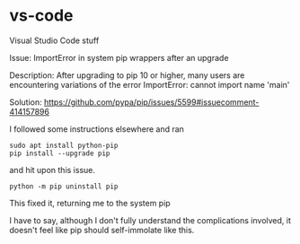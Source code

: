 # vs-code
Visual Studio Code stuff

Issue: ImportError in system pip wrappers after an upgrade

Description: After upgrading to pip 10 or higher, many users are encountering variations of the error ImportError: cannot import name 'main'

Solution: https://github.com/pypa/pip/issues/5599#issuecomment-414157896

I followed some instructions elsewhere and ran
```
sudo apt install python-pip
pip install --upgrade pip
```
and hit upon this issue.
```
python -m pip uninstall pip
```
This fixed it, returning me to the system pip

I have to say, although I don't fully understand the complications involved, it doesn't feel like pip should self-immolate like this.
